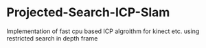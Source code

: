 Projected-Search-ICP-Slam
=========================

Implementation of fast cpu based ICP algroithm for kinect etc. using restricted search in depth frame
